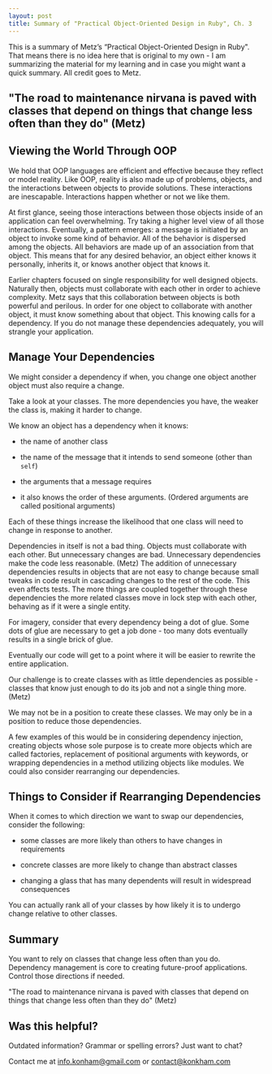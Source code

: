 ```yaml
---
layout: post
title: Summary of "Practical Object-Oriented Design in Ruby", Ch. 3
---
```


This is a summary of Metz’s “Practical Object-Oriented Design in Ruby". That means there is no idea here that is original to my own - I am summarizing the material for my learning and in case you might want a quick summary. All credit goes to Metz.
## "The road to maintenance nirvana is paved with classes that depend on things that change less often than they do" (Metz)

## Viewing the World Through OOP

We hold that OOP languages are efficient and effective because they reflect or model reality. Like OOP, reality is also made up of problems, objects, and the interactions between objects to provide solutions. These interactions are inescapable. Interactions happen whether or not we like them.

At first glance, seeing those interactions between those objects inside of an application can feel overwhelming. Try taking a higher level view of all those interactions. Eventually, a pattern emerges: a message is initiated by an object to invoke some kind of behavior. All of the behavior is dispersed among the objects. All behaviors are made up of an association from that object. This means that for any desired behavior, an object either knows it personally, inherits it, or knows another object that knows it.

Earlier chapters focused on single responsibility for well designed objects. Naturally then, objects must collaborate with each other in order to achieve complexity. Metz says that this collaboration between objects is both powerful and perilous. In order for one object to collaborate with another object, it must know something about that object. This knowing calls for a dependency. If you do not manage these dependencies adequately, you will strangle your application.

## Manage Your Dependencies

We might consider a dependency if when, you change one object another object must also require a change.

Take a look at your classes. The more dependencies you have, the weaker the class is, making it harder to change.

We know an object has a dependency when it knows:

- the name of another class

- the name of the message that it intends to send someone (other than `self`)

- the arguments that a message requires

- it also knows the order of these arguments. (Ordered arguments are called positional arguments)

Each of these things increase the likelihood that one class will need to change in response to another.

Dependencies in itself is not a bad thing. Objects must collaborate with each other. But unnecessary changes are bad. Unnecessary dependencies make the code less reasonable. (Metz) The addition of unnecessary dependencies results in objects that are not easy to change because small tweaks in code result in cascading changes to the rest of the code. This even affects tests. The more things are coupled together through these dependencies the more related classes move in lock step with each other, behaving as if it were a single entity.

For imagery, consider that every dependency being a dot of glue. Some dots of glue are necessary to get a job done - too many dots eventually results in a single brick of glue.

Eventually our code will get to a point where it will be easier to rewrite the entire application.

Our challenge is to create classes with as little dependencies as possible - classes that know just enough to do its job and not a single thing more. (Metz)

We may not be in a position to create these classes. We may only be in a position to reduce those dependencies.

A few examples of this would be in considering dependency injection, creating objects whose sole purpose is to create more objects which are called factories, replacement of positional arguments with keywords, or wrapping dependencies in a method utilizing objects like modules. We could also consider rearranging our dependencies.

## Things to Consider if Rearranging Dependencies

When it comes to which direction we want to swap our dependencies, consider the following:

- some classes are more likely than others to have changes in requirements

- concrete classes are more likely to change than abstract classes

- changing a glass that has many dependents will result in widespread consequences

You can actually rank all of your classes by how likely it is to undergo change relative to other classes. 

## Summary

You want to rely on classes that change less often than you do. Dependency management is core to creating future-proof applications. Control those directions if needed.

"The road to maintenance nirvana is paved with classes that depend on things that change less often than they do" (Metz)

## Was this helpful?

Outdated information? Grammar or spelling errors? Just want to chat?

Contact me at [info.konham@gmail.com](mailto:info.konham@gmail.com) or [contact@konkham.com](mailto:contact@konkham.com)
